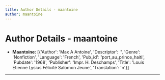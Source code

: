 ```yaml
---
title: Author Details - maantoine
author: maantoine
---
```


# Author Details - maantoine

<ul>
    <li><strong>Maantoine:</strong> [{'Author': 'Max A Antoine', 'Descriptor': '', 'Genre': 'Nonfiction', 'Language': 'French', 'Pub_id': 'port_au_prince_haiti', 'Pubdate': '1968', 'Publisher': 'Impr. H. Deschamps', 'Title': 'Louis Etienne Lysius Félicité Salomon Jeune', 'Translation': 'n'}]</li>
</ul>
<hr>